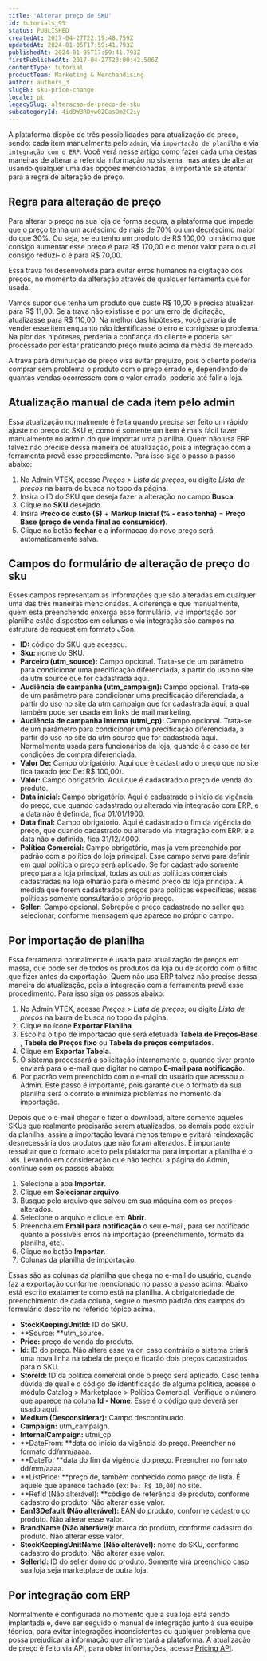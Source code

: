 ```yaml
---
title: 'Alterar preço de SKU'
id: tutorials_95
status: PUBLISHED
createdAt: 2017-04-27T22:19:48.759Z
updatedAt: 2024-01-05T17:59:41.793Z
publishedAt: 2024-01-05T17:59:41.793Z
firstPublishedAt: 2017-04-27T23:00:42.506Z
contentType: tutorial
productTeam: Marketing & Merchandising
author: authors_3
slugEN: sku-price-change
locale: pt
legacySlug: alteracao-de-preco-de-sku
subcategoryId: 4id9W3RDyw02CasOm2C2iy
---
```


A plataforma dispõe de três possibilidades para atualização de preço, sendo: cada item manualmente pelo `admin`, via `importação de planilha` e via `integração com o ERP`. Você verá nesse artigo como fazer cada uma destas maneiras de alterar a referida informação no sistema, mas antes de alterar usando qualquer uma das opções mencionadas, é importante se atentar para a regra de alteração de preço.

## Regra para alteração de preço

Para alterar o preço na sua loja de forma segura, a plataforma que impede que o preço tenha um acréscimo de mais de 70% ou um decréscimo maior do que 30%. Ou seja, se eu tenho um produto de R$ 100,00, o máximo que consigo aumentar esse preço é para R$ 170,00 e o menor valor para o qual consigo reduzí-lo é para R$ 70,00. 

Essa trava foi desenvolvida para evitar erros humanos na digitação dos preços, no momento da alteração através de qualquer ferramenta que for usada.

Vamos supor que tenha um produto que custe R$ 10,00 e precisa atualizar para R$ 11,00. Se a trava não existisse e por um erro de digitação, atualizasse para R$ 110,00. Na melhor das hipóteses, você pararia de vender esse item enquanto não identificasse o erro e corrigisse o problema. Na pior das hipóteses, perderia a confiança do cliente e poderia ser processado por estar praticando preço muito acima da média de mercado.

A trava para diminuição de preço visa evitar prejuízo, pois o cliente poderia comprar sem problema o produto com o preço errado e, dependendo de quantas vendas ocorressem com o valor errado, poderia até falir a loja.

## Atualização manual de cada item pelo admin

Essa atualização normalmente é feita quando precisa ser feito um rápido ajuste no preço do SKU e, como é somente um item é mais fácil fazer manualmente no admin do que importar uma planilha. Quem não usa ERP talvez não precise dessa maneira de atualização, pois a integração com a ferramenta prevê esse procedimento. Para isso siga o passo a passo abaixo:

1. No Admin VTEX, acesse *Preços > Lista de preços*, ou digite *Lista de preços* na barra de busca no topo da página.
2. Insira o ID do SKU que deseja fazer a alteração no campo **Busca**.
3. Clique no **SKU** desejado.
4. Insira **Preco de custo ($)** + **Markup Inicial (% - caso tenha)** = **Preço Base (preço de venda final ao consumidor)**.
5. Clique no botão **fechar** e a informacao do novo preço será automaticamente salva. 

## Campos do formulário de alteração de preço do sku

Esses campos representam as informações que são alteradas em qualquer uma das três maneiras mencionadas. A diferença é que manualmente, quem está preenchendo enxerga esse formulário, via importação por planilha estão dispostos em colunas e via integração são campos na estrutura de request em formato JSon.

- **ID:** código do SKU que acessou.
- **Sku:** nome do SKU.
- **Parceiro (utm\_source):** Campo opcional. Trata-se de um parâmetro para condicionar uma precificação diferenciada, a partir do uso no site da utm source que for cadastrada aqui.
- **Audiência de campanha (utm\_campaign):** Campo opcional. Trata-se de um parâmetro para condicionar uma precificação diferenciada, a partir do uso no site da utm campaign que for cadastrada aqui, a qual também pode ser usada em links de mail marketing.
- **Audiência de campanha interna (utmi\_cp):** Campo opcional. Trata-se de um parâmetro para condicionar uma precificação diferenciada, a partir do uso no site da utm source que for cadastrada aqui. Normalmente usada para funcionários da loja, quando é o caso de ter condições de compra diferenciada.
- **Valor De:** Campo obrigatório. Aqui que é cadastrado o preço que no site fica taxado (ex: De: R$ 100,00).
- **Valor:** Campo obrigatório. Aqui que é cadastrado o preço de venda do produto.
- **Data inicial:** Campo obrigatório. Aqui é cadastrado o início da vigência do preço, que quando cadastrado ou alterado via integração com ERP, e a data não é definida, fica 01/01/1900.
- **Data final:** Campo obrigatório. Aqui é cadastrado o fim da vigência do preço, que quando cadastrado ou alterado via integração com ERP, e a data não é definida, fica 31/12/4000.
- **Política Comercial:** Campo obrigatório, mas já vem preenchido por padrão com a política do loja principal. Esse campo serve para definir em qual política o preço será aplicado. Se for cadastrado somente preço para a loja principal, todas as outras políticas comerciais cadastradas na loja olharão para o mesmo preço da loja principal. À medida que forem cadastrados preços para políticas específicas, essas políticas somente consultarão o próprio preço.
- **Seller:** Campo opcional. Sobrepõe o preço cadastrado no seller que selecionar, conforme mensagem que aparece no próprio campo.

## Por importação de planilha

Essa ferramenta normalmente é usada para atualização de preços em massa, que pode ser de todos os produtos da loja ou de acordo com o filtro que fizer antes da exportação. Quem não usa ERP talvez não precise dessa maneira de atualização, pois a integração com a ferramenta prevê esse procedimento. Para isso siga os passos abaixo:

1. No Admin VTEX, acesse *Preços > Lista de preços*, ou digite *Lista de preços* na barra de busca no topo da página.
2. Clique no ícone __Exportar Planilha__.
3. Escolha o tipo de importacao que será efetuada **Tabela de Preços-Base** , **Tabela de Preços fixo** ou **Tabela de preços computados**.
4. Clique em **Exportar Tabela**.
5. O sistema processará a solicitação internamente e, quando tiver pronto enviará para o e-mail que digitar no campo **E-mail para notificação**. 
6. Por padrão vem preenchido com o e-mail do usuário que acessou o Admin. Este passo é importante, pois garante que o formato da sua planilha será o correto e minimiza problemas no momento da importação.

Depois que o e-mail chegar e fizer o download, altere somente aqueles SKUs que realmente precisarão serem atualizados, os demais pode excluir da planilha, assim a importação levará menos tempo e evitará reindexação desnecessária dos produtos que não foram alterados. É importante ressaltar que o formato aceito pela plataforma para importar a planilha é o .xls. Levando em consideração que não fechou a página do Admin, continue com os passos abaixo:

1. Selecione a aba **Importar**.
2. Clique em **Selecionar arquivo**.
3. Busque pelo arquivo que salvou em sua máquina com os preços alterados.
4. Selecione o arquivo e clique em **Abrir**.
5. Preencha em **Email para notificação** o seu e-mail, para ser notificado quanto a possíveis erros na importação (preenchimento, formato da planilha, etc).
6. Clique no botão **Importar**.
7. Colunas da planilha de importação.

Essas são as colunas da planilha que chega no e-mail do usuário, quando faz a exportação conforme mencionado no passo a passo acima. Abaixo está escrito exatamente como está na planilha. A obrigatoriedade de preenchimento de cada coluna, segue o mesmo padrão dos campos do formulário descrito no referido tópico acima.

- **StockKeepingUnitId:** ID do SKU.
- **Source: **utm\_source.
- **Price:** preço de venda do produto.
- **Id:** ID do preço. Não altere esse valor, caso contrário o sistema criará uma nova linha na tabela de preço e ficarão dois preços cadastrados para o SKU.
- **StoreId:** ID da política comercial onde o preço será aplicado. Caso tenha dúvida de qual é o código de identificação de alguma política, acesse o módulo Catalog > Marketplace > Política Comercial. Verifique o número que aparece na coluna **Id - Nome**. Esse é o código que deverá ser usado aqui.
- **Medium (Desconsiderar):** Campo descontinuado.
- **Campaign:** utm\_campaign.
- **InternalCampaign:** utmi\_cp.
- **DateFrom: **data do início da vigência do preço. Preencher no formato dd/mm/aaaa.
- **DateTo: **data do fim da vigência do preço. Preencher no formato dd/mm/aaaa.
- **ListPrice: **preço de, também conhecido como preço de lista. É aquele que aparece tachado (ex: `De: R$ 10,00`) no site.
- **RefId (Não alterável): **código de referência de produto, conforme cadastro do produto. Não alterar esse valor.
- **Ean13Default (Não alterável):** EAN do produto, conforme cadastro do produto. Não alterar esse valor.
- **BrandName (Não alterável):** marca do produto, conforme cadastro do produto. Não alterar esse valor.
- **StockKeepingUnitName (Não alterável):** nome do SKU, conforme cadastro do produto. Não alterar esse valor.
- **SellerId:** ID do seller dono do produto. Somente virá preenchido caso sua loja seja marketplace de outra loja.

## Por integração com ERP

Normalmente é configurada no momento que a sua loja está sendo implantada e, deve ser seguido o manual de integração junto à sua equipe técnica, para evitar integrações inconsistentes ou qualquer problema que possa prejudicar a informação que alimentará a plataforma. A atualização de preço é feito via API, para obter informações, acesse [Pricing API](https://developers.vtex.com/docs/api-reference/pricing-api#overview).
